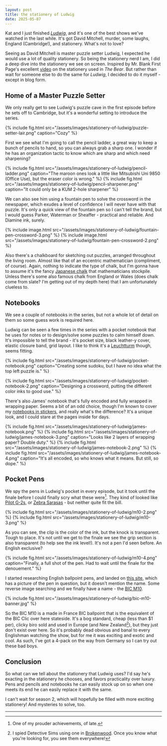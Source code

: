 ```yaml
---
layout: post
title: the stationery of Ludwig
date: 2025-05-07
---
```

Kat and I just finished [*Ludwig*][ludwig], and it's one of the best shows
we've watched in the last while. It's got David Mitchell, murder, some laughs,
England (Cambridge!), and stationery. What's not to love?

Seeing as David Mitchell is master puzzle setter Ludwig, I expected he would
use a lot of quality stationery. So being the stationery nerd I am, I did a
deep dive into the stationery we see on screen. Inspired by Mr. Blank First
Page's excellent [video][bfp_bear] on the stationery used in *The Bear*. But
rather than wait for someone else to do the same for *Ludwig*, I decided to do
it myself - except in blog form.

## Home of a Master Puzzle Setter

We only really get to see Ludwig's puzzle cave in the first episode before he
sets off to Cambridge, but it's a wonderful setting to introduce the series.

{% include fig.html src="/assets/images/stationery-of-ludwig/puzzle-setter-lair.png"
caption="Cozy" %}

First we see what I'm going to call the pencil ladder, a great way to keep a
bunch of pencils to hand, so you can always grab a sharp one. I wonder if he
has an organization tactic to know which are sharp and which need sharpening?

{% include fig.html src="/assets/images/stationery-of-ludwig/pencil-ladder.png"
caption="The maroon ones look a little like Mitsubishi Uni 9850 (Office Use),
but the eraser color is wrong." %}
{% include fig.html src="/assets/images/stationery-of-ludwig/pencil-sharpener.png" 
caption="It could only be a KUM 2-hole sharpener" %}

We can also see him using a fountain pen to solve the crossword in the
newspaper, which exudes a level of confidence I will never have with that
puzzle. It's only a quick view of the fountain pen so I can't tell the brand,
but I would guess Parker, Waterman or Sheaffer - practical and reliable. And
Diamine ink, surely.

{% include image.html src="/assets/images/stationery-of-ludwig/fountain-pen-crossword-3.png" %}
{% include image.html src="/assets/images/stationery-of-ludwig/fountain-pen-crossword-2.png" %}

Also there's a chalkboard for sketching out puzzles, arranged throughout the
living room. Almost like that of an eccentric mathematician (compliment, of
course). Again, nothing to indicate the type of chalk, but I'm gonna have to
assume it's the fancy [Japanese chalk][chalk] that mathematicians stockpile.
Unless there's some also famous chalk from England or Wales (does chalk come
from slate? I'm getting out of my depth here) that I am unfortunately clueless
to.

## Notebooks

We see a couple of notebooks in the series, but not a whole lot of detail on
them so some guess work is required here.

Ludwig can be seen a few times in the series with a pocket notebook that he
uses for notes or to design/solve some puzzles to calm himself down. It's
impossible to tell the brand - it's pocket size, black leather-y cover, elastic
closure band, grid layout. I like to think it's a [Leuchtturm][] though, seems
fitting.

{% include fig.html src="/assets/images/stationery-of-ludwig/pocket-notebook.png" 
caption="Creating some sudoku, but I have no idea what the top left puzzle is." %}

{% include fig.html src="/assets/images/stationery-of-ludwig/pocket-notebook-2.png" 
caption="Designing a crossword, putting the different color inks to good use." %}

There's also James' notebook that's fully encoded and fully wrapped in wrapping
paper. Seems a bit of an odd choice, though I'm known to cover my [notebooks in
stickers][nbowp], and really what's the difference? It's a unique look, and I
could stare at the pages inside for days.

{% include fig.html src="/assets/images/stationery-of-ludwig/james-notebook.png" %}
{% include fig.html src="/assets/images/stationery-of-ludwig/james-notebook-3.png"
caption="Looks like 2 layers of wrapping paper? Double duty." %}
{% include fig.html src="/assets/images/stationery-of-ludwig/james-notebook-2.png" %}
{% include fig.html src="/assets/images/stationery-of-ludwig/james-notebook-4.png" 
caption="It's all encoded, so who knows what it means. But still, so dope." %}


## Pocket Pens

We spy the pens in Ludwig's pocket in every episode, but it took until the
finale before I could finally scry what these were[^m10]. They kind of looked
like [Pilot G-2s][g2], or [Zebra Sarasas][sarasa] - but neither quite fit the
bill.

{% include fig.html src="/assets/images/stationery-of-ludwig/m10-2.png" %}
{% include fig.html src="/assets/images/stationery-of-ludwig/m10-3.png" %}

As you can see, the clip is the color of the ink, but the knock is transparent.
Tough to place. It's not until we get to the finale we see the grip section is
also transparent (to help see the ink level!). It's not a pen I'd seen before.
An English exclusive? 

{% include fig.html src="/assets/images/stationery-of-ludwig/m10-4.png"
caption="Finally, a full shot of the pen. Had to wait until the finale for the
denouement." %}

I started researching English ballpoint pens, and landed on [this
site][biro_site], which has a picture of the pen in question, but it doesn't
mention the name. Some reverse image searching and we finally have a name - the
[BIC M10][cult_m10].

{% include fig.html src="/assets/images/stationery-of-ludwig/bic-m10-banner.jpg" %}

So the BIC M10 is a made in France BIC ballpoint that is the equivalent of the
BIC Clic over here stateside. It's a bog standard, cheap (less than $1
per), clicky biro sold and used in Europe (and New
Zealand[^brokenwood]), but they just don't exist over here. So it's probably
dead obvious and banal to every Englishman watching the show, but for me it was
exciting and exotic and cool. As such, I've got a 4-pack on the way from
Germany so I can try out these bad boys.

## Conclusion

So what can we tell about the stationery that Ludwig uses? I'd say he's
exacting in the stationery he chooses, and favors practicality over luxury.
Pens and pencils and notebooks he can easily stock up on so when one meets its
end he can easily replace it with the same.

I can't wait for season 2, which will hopefully be filled with more exciting
stationery! And mysteries to solve, too.

---

[^m10]: One of my prouder achievements, of late.
[^brokenwood]: I spied Detective Sims using one in [Brokenwood]. Once you know
    what you're looking for, you see them everywhere!


[ludwig]: https://en.wikipedia.org/wiki/Ludwig_(2024_TV_series)
[bfp_bear]: https://www.youtube.com/watch?v=ArhoB4QBrro
[chalk]: https://nymag.com/strategist/article/hagoromo-chalk-on-amazon.html
[leuchtturm]: https://www.leuchtturm1917.us/classic-notebooks-1.html
[nbowp]: /2023/notebooks-of-work-past.html
[g2]: https://www.jetpens.com/Pilot-G2-Gel-Pen-0.5-mm-Black/pd/1377
[sarasa]: https://www.jetpens.com/Zebra-Sarasa-Clip-Gel-Pen-0.5-mm-Black/pd/6387
[biro_site]: https://penvibe.com/why-a-pen-is-a-biro-in-the-uk/
[cult_m10]: https://cultpens.com/products/bic-m10-original-ballpoint-pen?variant=45859226386675
[brokenwood]: https://en.wikipedia.org/wiki/The_Brokenwood_Mysteries
